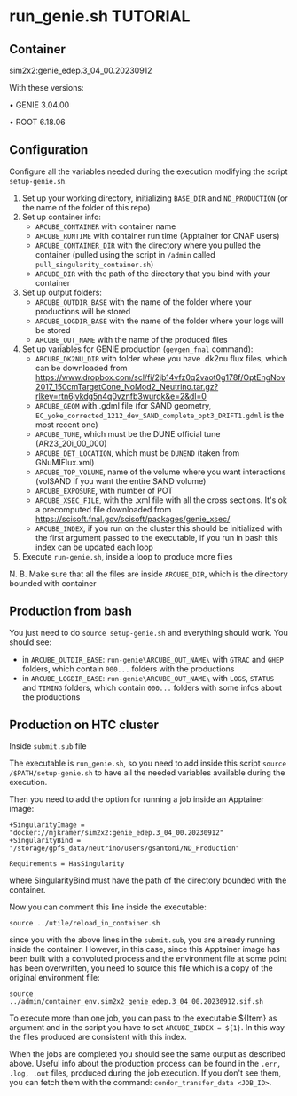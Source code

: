 # run_genie.sh TUTORIAL

## Container
sim2x2:genie_edep.3_04_00.20230912

With these versions:

• GENIE 3.04.00 

• ROOT 6.18.06

## Configuration
Configure all the variables needed during the execution modifying the script `setup-genie.sh`. 
1. Set up your working directory, initializing `BASE_DIR` and `ND_PRODUCTION` (or the name of the folder of this repo)
2. Set up container info:
   - `ARCUBE_CONTAINER` with container name
   - `ARCUBE_RUNTIME` with container run time (Apptainer for CNAF users)
   - `ARCUBE_CONTAINER_DIR` with the directory where you pulled the container (pulled using the script in `/admin` called `pull_singularity_container.sh`)
   - `ARCUBE_DIR` with the path of the directory that you bind with your container
3. Set up output folders:
   - `ARCUBE_OUTDIR_BASE` with the name of the folder where your productions will be stored
   - `ARCUBE_LOGDIR_BASE` with the name of the folder where your logs will be stored
   - `ARCUBE_OUT_NAME` with the name of the produced files
4. Set up variables for GENIE production (`gevgen_fnal` command):
   - `ARCUBE_DK2NU_DIR` with folder where you have .dk2nu flux files, which can be downloaded from https://www.dropbox.com/scl/fi/2jb14vfz0q2vaot0g178f/OptEngNov2017_150cmTargetCone_NoMod2_Neutrino.tar.gz?rlkey=rtn6jvkdg5n4q0vznfb3wurqk&e=2&dl=0
   - `ARCUBE_GEOM` with .gdml file (for SAND geometry, `EC_yoke_corrected_1212_dev_SAND_complete_opt3_DRIFT1.gdml` is the most recent one)
   - `ARCUBE_TUNE`, which must be the DUNE official tune (AR23_20i_00_000)
   - `ARCUBE_DET_LOCATION`, which must be `DUNEND` (taken from GNuMIFlux.xml)
   - `ARCUBE_TOP_VOLUME`, name of the volume where you want interactions (volSAND if you want the entire SAND volume)
   - `ARCUBE_EXPOSURE`, with number of POT
   - `ARCUBE_XSEC_FILE`, with the .xml file with all the cross sections. It's ok a precomputed file downloaded from https://scisoft.fnal.gov/scisoft/packages/genie_xsec/
   - `ARCUBE_INDEX`, if you run on the cluster this should be initialized with the first argument passed to the executable, if you run in bash this index can be updated each loop
5. Execute `run-genie.sh`, inside a loop to produce more files

N. B. Make sure that all the files are inside `ARCUBE_DIR`, which is the directory bounded with container

## Production from bash
You just need to do `source setup-genie.sh` and everything should work. You should see: 
- in `ARCUBE_OUTDIR_BASE`: `run-genie\ARCUBE_OUT_NAME\` with `GTRAC` and `GHEP` folders, which contain `000...` folders with the productions
- in `ARCUBE_LOGDIR_BASE`: `run-genie\ARCUBE_OUT_NAME\` with `LOGS`, `STATUS` and `TIMING` folders, which contain `000...` folders with some infos about the productions

## Production on HTC cluster
Inside `submit.sub` file

The executable is `run_genie.sh`, so you need to add inside this script `source /$PATH/setup-genie.sh` to have all the needed variables available during the execution.

Then you need to add the option for running a job inside an Apptainer image: 
```
+SingularityImage = "docker://mjkramer/sim2x2:genie_edep.3_04_00.20230912"
+SingularityBind = "/storage/gpfs_data/neutrino/users/gsantoni/ND_Production"

Requirements = HasSingularity
```
where SingularityBind must have the path of the directory bounded with the container.

Now you can comment this line inside the executable: 
```
source ../utile/reload_in_container.sh
```
since you with the above lines in the `submit.sub`, you are already running inside the container. However, in this case, since this Apptainer image has been built with a convoluted process and the environment file at some point has been overwritten, you need to source this file which is a copy of the original environment file: 
```
source ../admin/container_env.sim2x2_genie_edep.3_04_00.20230912.sif.sh
```

To execute more than one job, you can pass to the executable ${Item} as argument and in the script you have to set `ARCUBE_INDEX = ${1}`. In this way the files produced are consistent with this index. 

When the jobs are completed you should see the same output as described above. Useful info about the production process can be found in the `.err, .log, .out` files, produced during the job execution. If you don't see them, you can fetch them with the command: `condor_transfer_data <JOB_ID>`.

